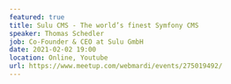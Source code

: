 ```yaml
---
featured: true
title: Sulu CMS - The world’s finest Symfony CMS
speaker: Thomas Schedler
job: Co-Founder & CEO at Sulu GmbH 
date: 2021-02-02 19:00
location: Online, Youtube
url: https://www.meetup.com/webmardi/events/275019492/
---
```

